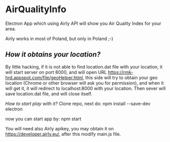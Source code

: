 AirQualityInfo
===================

Electron App which using Airly API will show you Air Quality Index for your area.

Airly works in most of Poland, but only in Poland ;-)

*How it obtains your location?*
----
By little hacking, if it is not able to find location.dat file with your location, it will start server on port 8000, and will open URL https://rmk-hrd.appspot.com/file/geoHelper.html,
this side will try to obtain your geo location (Chrome or other browser will ask you for permission), and when it will get it, it will redirect to localhost:8000 with your location.
Then sever will save location.dat file, and will close itself.

*How to start play with it?*
Clone repo, next do:
npm install --save-dev electron

now you can start app by:
npm start

You will need also Airly apikey, you may obtain it on https://developer.airly.eu/, after this modify main.js file.
